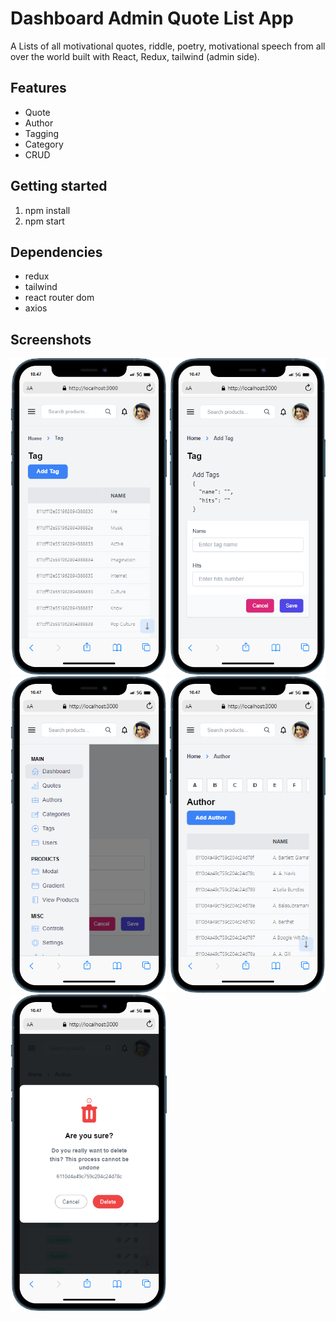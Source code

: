 # Dashboard Admin Quote List App 

A Lists of all motivational quotes, riddle, poetry, motivational speech from all over the world built with React, Redux, tailwind (admin side). 

## Features

- Quote
- Author
- Tagging 
- Category
- CRUD

## Getting started

1. npm install
2. npm start

## Dependencies

 - redux
 - tailwind
 - react router dom
 - axios

## Screenshots
<div>
<img width="250" src="https://github.com/larazan/whatAwords_admin/blob/main/screenshots/mobile (1).png"> </img>
<img width="250" src="https://github.com/larazan/whatAwords_admin/blob/main/screenshots/mobile (2).png"> </img>
  <img width="250" src="https://github.com/larazan/whatAwords_admin/blob/main/screenshots/mobile (3).png"> </img>
  <img width="250" src="https://github.com/larazan/whatAwords_admin/blob/main/screenshots/mobile (4).png"> </img>
  <img width="250" src="https://github.com/larazan/whatAwords_admin/blob/main/screenshots/mobile (5).png"> </img>
  
</div>
